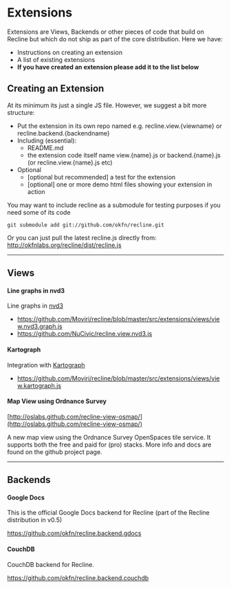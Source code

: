 # Extensions

Extensions are Views, Backends or other pieces of code that build on Recline but which do not ship as part of the core distribution. Here we have:

* Instructions on creating an extension
* A list of existing extensions
 * **If you have created an extension please add it to the list below**

## Creating an Extension

At its minimum its just a single JS file. However, we suggest a bit more structure:

* Put the extension in its own repo named e.g. recline.view.{viewname} or recline.backend.{backendname}
* Including (essential):
  * README.md
  * the extension code itself name view.{name}.js or backend.{name}.js (or recline.view.{name}.js etc)
* Optional
  * [optional but recommended] a test for the extension
  * [optional] one or more demo html files showing your extension in action

You may want to include recline as a submodule for testing purposes if you need some of its code
        
    git submodule add git://github.com/okfn/recline.git

Or you can just pull the latest recline.js directly from: http://okfnlabs.org/recline/dist/recline.js

----

## Views

#### Line graphs in nvd3

Line graphs in [nvd3](http://nvd3.org/)

* https://github.com/Moviri/recline/blob/master/src/extensions/views/view.nvd3.graph.js
* https://github.com/NuCivic/recline.view.nvd3.js

#### Kartograph

Integration with [Kartograph](http://kartograph.org/)

* https://github.com/Moviri/recline/blob/master/src/extensions/views/view.kartograph.js

#### Map View using Ordnance Survey

[http://oslabs.github.com/recline-view-osmap/](http://oslabs.github.com/recline-view-osmap/)

A new map view using the Ordnance Survey OpenSpaces tile service. It supports both the free and paid for (pro) stacks. More info and docs are found on the github project page.

----

## Backends

#### Google Docs

This is the official Google Docs backend for Recline (part of the Recline distribution in v0.5) 

https://github.com/okfn/recline.backend.gdocs

#### CouchDB

CouchDB backend for Recline.

https://github.com/okfn/recline.backend.couchdb
